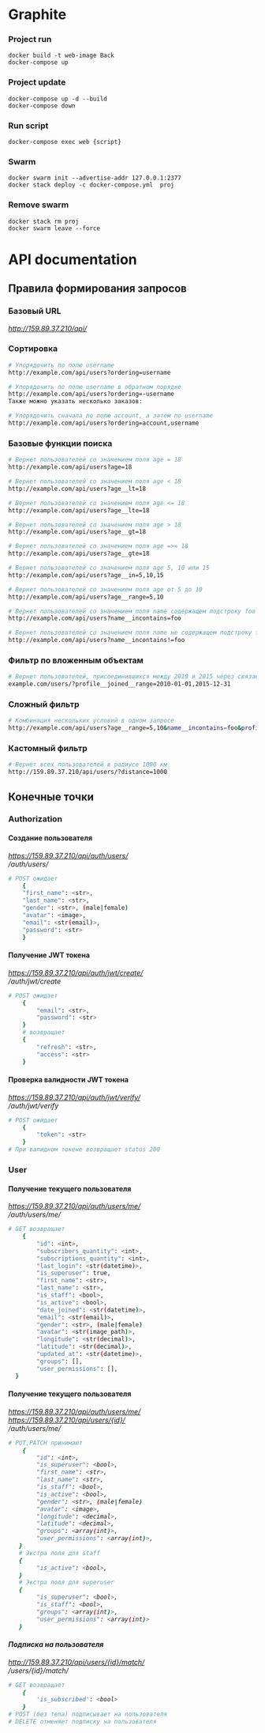 # Graphite

### Project run
```
docker build -t web-image Back
docker-compose up
```
### Project update
```
docker-compose up -d --build
docker-compose down
```

### Run script
```
docker-compose exec web {script} 
```

### Swarm
```
docker swarm init --advertise-addr 127.0.0.1:2377
docker stack deploy -c docker-compose.yml  proj
```  
### Remove swarm 
```
docker stack rm proj
docker swarm leave --force
```

# API documentation 

## Правила формирования запросов
### Базовый URL

<i>http://159.89.37.210/api/ </i>

### Сортировка
```sh
# Упорядочить по полю username
http://example.com/api/users?ordering=username

# Упорядочить по полю username в обратном порядке
http://example.com/api/users?ordering=-username
Также можно указать несколько заказов:

# Упорядочить сначала по полю account, а затем по username
http://example.com/api/users?ordering=account,username
```

### Базовые функции поиска
```sh
# Вернет пользователей со значением поля age = 18
http://example.com/api/users?age=18

# Вернет пользователей со значением поля age < 18
http://example.com/api/users?age__lt=18

# Вернет пользователей со значением поля age <= 18
http://example.com/api/users?age__lte=18

# Вернет пользователей со значением поля age > 18
http://example.com/api/users?age__gt=18

# Вернет пользователей со значением поля age =>= 18
http://example.com/api/users?age__gte=18

# Вернет пользователей со значением поля age 5, 10 или 15
http://example.com/api/users?age__in=5,10,15

# Вернет пользователей со значением поля age от 5 до 10
http://example.com/api/users?age__range=5,10

# Вернет пользователей со значением поля name содержащем подстроку foo
http://example.com/api/users?name__incontains=foo

# Вернет пользователей со значением поля name не содержащем подстроку foo
http://example.com/api/users?name__incontains!=foo

```
### Фильтр по вложенным объектам
```sh
# Вернет пользователей, присоединившихся между 2010 и 2015 через связанную модель пользователя (o2m)
example.com/users/?profile__joined__range=2010-01-01,2015-12-31
```
### Сложный фильтр
```sh
# Комбинация нескольких условий в одном запросе
http://example.com/api/users?age__range=5,10&name__incontains=foo&profile__joined__range=2010-01-01,2015-12-31
```

### Кастомный фильтр 
```sh
# Вернет всех пользователей в радиусе 1000 км
http://159.89.37.210/api/users/?distance=1000
``` 


## Конечные точки
### Authorization 
#### Создание пользователя
<i>https://159.89.37.210/api/auth/users/ \
/auth/users/</i>
```sh
# POST ожидает 
    {
    "first_name": <str>,
    "last_name": <str>,
    "gender": <str>, (male|female)
    "avatar": <image>,
    "email": <str(email)>,
    "password": <str>
    }
```
#### Получение JWT токена
<i>https://159.89.37.210/api/auth/jwt/create/ \
/auth/jwt/create</i>
```sh
# POST ожидает
    {
        "email": <str>,
        "password": <str>
    }
    # возвращает
    {
        "refresh": <str>,
        "access": <str> 
    }
```
#### Проверка валидности JWT токена
<i>https://159.89.37.210/api/auth/jwt/verify/ \
/auth/jwt/verify</i>
```sh
# POST ожидает
    {
        "token": <str> 
    }
# При валидном токене возвращает status 200
```
### User
#### Получение текущего пользователя
<i>https://159.89.37.210/api/auth/users/me/ \
/auth/users/me/</i>
```sh
# GET возвращает
    {
        "id": <int>,
        "subscribers_quantity": <int>,
        "subscriptions_quantity": <int>,
        "last_login": <str(datetime)>,
        "is_superuser": true,
        "first_name": <str>,
        "last_name": <str>,
        "is_staff": <bool>,
        "is_active": <bool>,
        "date_joined": <str(datetime)>,
        "email": <str(email)>,
        "gender": <str>, (male|female)
        "avatar": <str(image_path)>,
        "longitude": <str(decimal)>,
        "latitude": <str(decimal)>,
        "updated_at": <str(datetime)>,
        "groups": [],
        "user_permissions": [],
  }
```
#### Получение текущего пользователя
<i>https://159.89.37.210/api/auth/users/me/ \
<i>https://159.89.37.210/api/users/{id}/ \
/auth/users/me/</i>
```sh
# PUT,PATCH принимают
    {
        "id": <int>,
        "is_superuser": <bool>,
        "first_name": <str>,
        "last_name": <str>,
        "is_staff": <bool>,
        "is_active": <bool>,
        "gender": <str>, (male|female)
        "avatar": <image>,
        "longitude": <decimal>,
        "latitude": <decimal>,
        "groups": <array(int)>,
        "user_permissions": <array(int)>,
   }
   # Экстра поля для staff
   {
        "is_active": <bool>,
   }
   # Экстра поля для superuser
   {
        "is_superuser": <bool>,
        "is_staff": <bool>,
        "groups": <array(int)>,
        "user_permissions": <array(int)>
   }
```
#### Подписка на пользователя
<i>http://159.89.37.210/api/users/{id}/match/ \
/users/{id}/match/</i>
```sh
# GET возвращает
    {
        'is_subscribed': <bool>
    }
# POST (без тела) подписывает на пользователя
# DELETE отменяет подписку на пользователя
```

